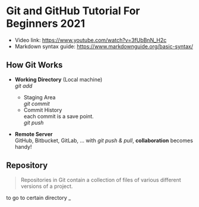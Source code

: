 # Git and GitHub Tutorial For Beginners 2021
* Video link: https://www.youtube.com/watch?v=3fUbBnN_H2c
* Markdown syntax guide: https://www.markdownguide.org/basic-syntax/

## How Git Works

* **Working Directory** (Local machine)  
    _git add_ 
  * Staging Area  
    _git commit_
  * Commit History  
    each commit is a save point.  
    _git push_

* **Remote Server**  
    GitHub, Bitbucket, GitLab, ...
    with _git push & pull_, **collaboration** becomes handy!

## Repository

> Repositories in Git contain a collection of files 
> of various different versions of a project.

to go to certain directory
    _
